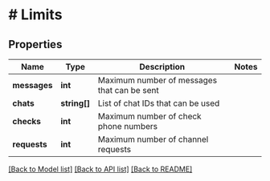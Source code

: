 # # Limits

## Properties

Name | Type | Description | Notes
------------ | ------------- | ------------- | -------------
**messages** | **int** | Maximum number of messages that can be sent |
**chats** | **string[]** | List of chat IDs that can be used |
**checks** | **int** | Maximum number of check phone numbers |
**requests** | **int** | Maximum number of channel requests |

[[Back to Model list]](../../README.md#models) [[Back to API list]](../../README.md#endpoints) [[Back to README]](../../README.md)
